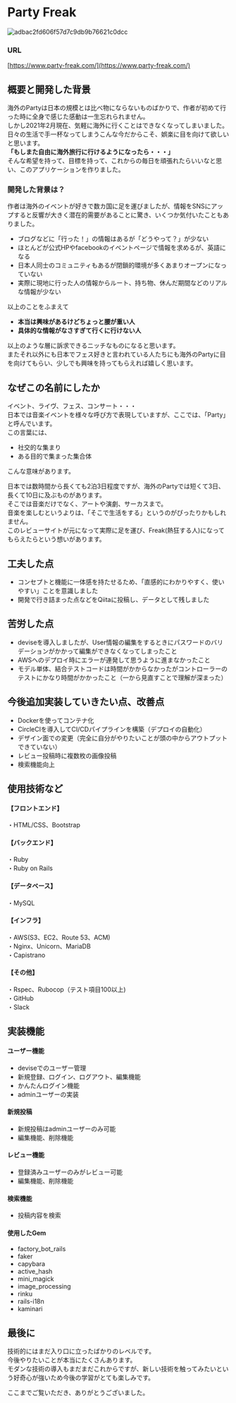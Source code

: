 # Party Freak


![adbac2fd606f57d7c9db9b76621c0dcc](https://user-images.githubusercontent.com/74911358/108613332-37e7ed80-7434-11eb-9f2c-64c86c61cedb.jpg)

### URL
[https://www.party-freak.com/](https://www.party-freak.com/)

## 概要と開発した背景

海外のPartyは日本の規模とは比べ物にならないものばかりで、作者が初めて行った時に全身で感じた感動は一生忘れられません。<br>
しかし2021年2月現在、気軽に海外に行くことはできなくなってしまいました。<br>
日々の生活で手一杯なってしまうこんな今だからこそ、娯楽に目を向けて欲しいと思います。<br>
**「もしまた自由に海外旅行に行けるようになったら・・・」**<br>
そんな希望を持って、目標を持って、これからの毎日を頑張れたらいいなと思い、このアプリケーションを作りました。<br>

### 開発した背景は？

作者は海外のイベントが好きで数カ国に足を運びましたが、情報をSNSにアップすると反響が大きく潜在的需要があることに驚き、いくつか気付いたこともありました。
- ブログなどに「行った！」の情報はあるが「どうやって？」が少ない
- ほとんどが公式HPやfacebookのイベントページで情報を求めるが、英語になる
- 日本人同士のコミュニティもあるが閉鎖的環境が多くあまりオープンになっていない
- 実際に現地に行った人の情報からルート、持ち物、休んだ期間などのリアルな情報が少ない

以上のことをふまえて
- **本当は興味があるけどちょっと腰が重い人**
- **具体的な情報がなさすぎて行くに行けない人**

以上のような層に訴求できるニッチなものになると思います。  
またそれ以外にも日本でフェス好きと言われている人たちにも海外のPartyに目を向けてもらい、少しでも興味を持ってもらえれば嬉しく思います。


## なぜこの名前にしたか

イベント、ライヴ、フェス、コンサート・・・<br>
日本では音楽イベントを様々な呼び方で表現していますが、ここでは、「Party」と呼んでいます。<br>
この言葉には、<br>
- 社交的な集まり
- ある目的で集まった集合体

こんな意味があります。

日本では数時間から長くても2泊3日程度ですが、海外のPartyでは短くて3日、長くて10日に及ぶものがあります。</br>
そこでは音楽だけでなく、アートや演劇、サーカスまで。<br>
音楽を楽しむというよりは、「そこで生活をする」というのがぴったりかもしれません。</br>
このレビューサイトが元になって実際に足を運び、Freak(熱狂する人)になってもらえたらという想いがあります。</br>


## 工夫した点
- コンセプトと機能に一体感を持たせるため、「直感的にわかりやすく、使いやすい」ことを意識しました
- 開発で行き詰まった点などをQiitaに投稿し、データとして残しました


## 苦労した点
- deviseを導入しましたが、User情報の編集をするときにパスワードのバリデーションがかかって編集ができなくなってしまったこと
- AWSへのデプロイ時にエラーが連発して思うように進まなかったこと
- モデル単体、結合テストコードは時間がかからなかったがコントローラーのテストにかなり時間がかかったこと（一から見直すことで理解が深まった）



## 今後追加実装していきたい点、改善点
- Dockerを使ってコンテナ化
- CircleCIを導入してCI/CDパイプラインを構築（デプロイの自動化）
- デザイン面での変更（完全に自分がやりたいことが頭の中からアウトプットできていない）
- レビュー投稿時に複数枚の画像投稿
- 検索機能向上


## 使用技術など
#### 【フロントエンド】  
・HTML/CSS、Bootstrap<br>    

#### 【バックエンド】  
・Ruby  
・Ruby on Rails    

#### 【データベース】  
・MySQL    

#### 【インフラ】  
・AWS(S3、EC2、Route 53、ACM)  
・Nginx、Unicorn、MariaDB  
・Capistrano    

#### 【その他】  
・Rspec、Rubocop（テスト項目100以上)  
・GitHub  
・Slack  


## 実装機能
#### ユーザー機能
- deviseでのユーザー管理
- 新規登録、ログイン、ログアウト、編集機能
- かんたんログイン機能
- adminユーザーの実装

#### 新規投稿
- 新規投稿はadminユーザーのみ可能
- 編集機能、削除機能

#### レビュー機能
- 登録済みユーザーのみがレビュー可能
- 編集機能、削除機能

#### 検索機能
- 投稿内容を検索

#### 使用したGem
- factory_bot_rails
- faker
- capybara
- active_hash
- mini_magick
- image_processing
- rinku
- rails-i18n
- kaminari



## 最後に
技術的にはまだ入り口に立ったばかりのレベルです。  
今後やりたいことが本当にたくさんあります。  
モダンな技術の導入もまだまだこれからですが、新しい技術を触ってみたいという好奇心が強いため今後の学習がとても楽しみです。  
  
  
ここまでご覧いただき、ありがとうございました。

